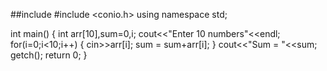 ##include <iostream>
#include <conio.h>
using namespace std;

int main()
{
    int arr[10],sum=0,i;
    cout<<"Enter 10 numbers"<<endl;
    for(i=0;i<10;i++)
    {
        cin>>arr[i];
        sum = sum+arr[i];
    }
    cout<<"Sum = "<<sum;
    getch();
    return 0;
}
